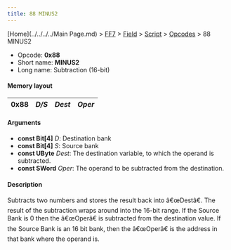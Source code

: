 ```yaml
---
title: 88 MINUS2
---
```


[Home](../../../../Main Page.md) > [FF7](../../../../FF7.md) > [Field](../../../Field.md) > [Script](../../Script.md) > [Opcodes](../Opcodes.md) > 88 MINUS2

-   Opcode: **0x88**
-   Short name: **MINUS2**
-   Long name: Subtraction (16-bit)

#### Memory layout

| 0x88 | *D/S* | *Dest* | *Oper* |
|------|-------|--------|--------|

#### Arguments

-   **const Bit\[4\]** *D*: Destination bank
-   **const Bit\[4\]** *S*: Source bank
-   **const UByte** *Dest*: The destination variable, to which the operand is subtracted.
-   **const SWord** *Oper*: The operand to be subtracted from the destination.

#### Description

Subtracts two numbers and stores the result back into â€œDestâ€. The result of the subtraction wraps around into the 16-bit range. If the Source Bank is 0 then the â€œOperâ€ is subtracted from the destination value. If the Source Bank is an 16 bit bank, then the â€œOperâ€ is the address in that bank where the operand is.
